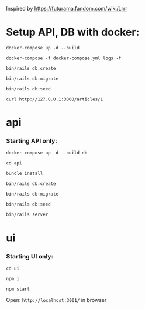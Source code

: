 Inspired by https://futurama.fandom.com/wiki/Lrrr

# Setup API, DB with docker:
`docker-compose up -d --build`

`docker-compose -f docker-compose.yml logs -f`

`bin/rails db:create`

`bin/rails db:migrate`

`bin/rails db:seed`

`curl http://127.0.0.1:3000/articles/1`

# api

### Starting API only:
`docker-compose up -d --build db`

`cd api`

`bundle install`

`bin/rails db:create`

`bin/rails db:migrate`

`bin/rails db:seed`

`bin/rails server`

# ui

### Starting UI only:
`cd ui`

`npm i`

`npm start`

Open: `http://localhost:3001/` in browser